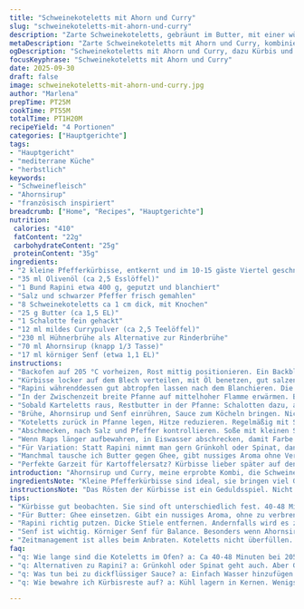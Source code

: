```yaml
---
title: "Schweinekoteletts mit Ahorn und Curry"
slug: "schweinekoteletts-mit-ahorn-und-curry"
description: "Zarte Schweinekoteletts, gebräunt im Butter, mit einer würzigen Ahorn-Curry-Sauce. Dazu geröstete kleine Kürbisse und blanchierte Rapini, die kurz mitgegart werden, damit sie knackig bleiben. Ein Gericht ohne Nüsse, Laktose, Gluten und Eier, mit ausgewogenen Aromen und einer angenehmen Süße. Variation mit Hühnerbrühe statt Rinderbrühe sorgt für milden Umami-Kick. Mit sorgfältigen Garzeiten und visueller Kontrolle gelingen saftige Koteletts, goldene Kürbisse und bissfeste Rapini, angewendet einfache Techniken und praktische Tipps zum Nachkochen."
metaDescription: "Zarte Schweinekoteletts mit Ahorn und Curry, kombiniert mit geröstetem Kürbis und knackigem Rapini. Ein harmonisches Gericht voller Geschmack und Aroma."
ogDescription: "Schweinekoteletts mit Ahorn und Curry, dazu Kürbis und Rapini. Ein echtes Geschmackserlebnis – perfekt für dein nächstes Abendessen."
focusKeyphrase: "Schweinekoteletts mit Ahorn und Curry"
date: 2025-09-30
draft: false
image: schweinekoteletts-mit-ahorn-und-curry.jpg
author: "Marlena"
prepTime: PT25M
cookTime: PT55M
totalTime: PT1H20M
recipeYield: "4 Portionen"
categories: ["Hauptgerichte"]
tags:
- "Hauptgericht"
- "mediterrane Küche"
- "herbstlich"
keywords:
- "Schweinefleisch"
- "Ahornsirup"
- "französisch inspiriert"
breadcrumb: ["Home", "Recipes", "Hauptgerichte"]
nutrition: 
 calories: "410"
 fatContent: "22g"
 carbohydrateContent: "25g"
 proteinContent: "35g"
ingredients:
- "2 kleine Pfefferkürbisse, entkernt und im 10-15 gäste Viertel geschnitten"
- "35 ml Olivenöl (ca 2,5 Esslöffel)"
- "1 Bund Rapini etwa 400 g, geputzt und blanchiert"
- "Salz und schwarzer Pfeffer frisch gemahlen"
- "8 Schweinekoteletts ca 1 cm dick, mit Knochen"
- "25 g Butter (ca 1,5 EL)"
- "1 Schalotte fein gehackt"
- "12 ml mildes Currypulver (ca 2,5 Teelöffel)"
- "230 ml Hühnerbrühe als Alternative zur Rinderbrühe"
- "70 ml Ahornsirup (knapp 1/3 Tasse)"
- "17 ml körniger Senf (etwa 1,1 EL)"
instructions:
- "Backofen auf 205 °C vorheizen, Rost mittig positionieren. Ein Backblech mit Backpapier auslegen."
- "Kürbisse locker auf dem Blech verteilen, mit Öl benetzen, gut salzen und pfeffern. In den Ofen schieben, beobachten: Nach 40-48 Minuten sollten sie weich sein, leicht gebräunt, Oberfläche sollte anfangen zu karamellisieren. Wenn sie noch fest, 5-7 Minuten nachgeben."
- "Rapini währenddessen gut abtropfen lassen nach dem Blanchieren. Die Hitze auf niedrige Stufe reduzieren. Nach ca 45 Minuten die Rapini zu den Kürbissen auf dem Blech geben, grob vermischen, dann 3-4 Minuten rösten, bis sie leichten Biss behalten und heiß sind."
- "In der Zwischenzeit breite Pfanne auf mittelhoher Flamme erwärmen. Butter darin zerlassen, nicht braun werden lassen. Koteletts halbieren zum Braten. Die erste Ladung Koteletts auflegen, salzen, pfeffern, etwa 3-4 Minuten pro Seite brunieren. Ränder kontrollieren, sollten gleichmäßig golddunkel und leicht knusprig sein. Nicht überfüllen, sonst braten sie eher statt rösten. Auf Teller legen, leicht abdecken, Wärme erhalten."
- "Sobald Karteletts raus, Restbutter in der Pfanne: Schalotten dazu, auf mittlerer Hitze glasig werden lassen, nicht braun, ca 2 Minuten. Dann Curry dazu, kurz mitrösten, ca 1 Minute, damit Aroma entfaltet wird. Herd auf höhere Stufe."
- "Brühe, Ahornsirup und Senf einrühren, Sauce zum Köcheln bringen. Nicht zu stark blubbern. Hitze so einstellen, dass Sauce langsam eindickt. 2-3 Minuten einkochen, bis sie anfängt, die Rückseite eines Löffels zu überziehen."
- "Koteletts zurück in Pfanne legen, Hitze reduzieren. Regelmäßig mit Sauce übergießen, damit sie glänzend und aromatisch werden. Noch ca 6-8 Minuten, bis Fleisch leicht durchgezogen ist, aber Innen saftig bleibt. Tipp: Nicht zu lange, sonst trocken."
- "Abschmecken, nach Salz und Pfeffer kontrollieren. Soße mit kleinen Schuss Wasser verlängern, falls zu dick oder süß geraten. Koteletts auf vorgewärmte Teller geben, dazu Kürbisse und Rapini frisch aus dem Ofen, alles leicht vermischt oder getrennt servieren."
- "Wenn Raps länger aufbewahren, in Eiswasser abschrecken, damit Farbe bleibt und Knack beim Aufwärmen erhalten bleibt."
- "Für Variation: Statt Rapini nimmt man gern Grünkohl oder Spinat, dann die Garzeiten anpassen, Spinat gar in letzter Minute nur kurz durchschwenken."
- "Manchmal tausche ich Butter gegen Ghee, gibt nussiges Aroma ohne Verbrennen. Auch im Zweifel Olivenöl etwas mehr nehmen, falls keine Butter verfügbar."
- "Perfekte Garzeit für Kartoffelersatz? Kürbisse lieber später auf den Bleck geben als Rapini, wegen unterschiedlicher Texturen und Wassergehalt."
introduction: "Ahornsirup und Curry, meine erprobte Kombi, die Schweinekoteletts vom Durchschnitt herausholt. Nur mit dem Timing habe ich lange gerungen: Kürbis oder Rapini zuerst? Rapini braucht gerade genug Hitze, damit er knackig und grün bleibt, sonst brettert er nur durch. Schweinefleisch hat wenig Fett, da muss die Sauce trotz Süße ordentlich Körner kriegen, Curry mild, nicht zu scharf, sonst übertönt es. Ich setze lieber auf Hühnerbrühe, der Rinderbrühe habe ich irgendwann entkommen, zu schwer, zu dominant. Während die Kürbisse im Ofen schmoren, duftet es süßlich und leicht fruchtig. Beim Braten höre ich das leise Knistern der Butter und rieche die Schalotten, die sich hinten einschleichen. All das macht für mich die Balance aus rustikal und raffiniert, die ich bei Schwein am liebsten mag."
ingredientsNote: "Kleine Pfefferkürbisse sind ideal, sie bringen viel Geschmack und zerfallen nicht so schnell wie große. Man kann auch Hokkaido nehmen, das funktioniert genauso, muss aber eventuell kürzer gegart werden, da er zarter ist. Der Bund Rapini ist ein wichtiger Gegenspieler zur Süße, unbedingt gut putzen und eventuelle dicke Stiele entfernen, sonst sind sie zäh oder bitter. Statt Braunes Butter kann man auch geklärte Butter oder Ghee nehmen, besonders bei hoher Hitze empfohlen. Ahornsirup unbedingt reiner, kein Aromasirup, sonst wird die Sauce künstlich. Umgang mit Senf: wer intensivere Schärfe will, kann Dijon nehmen, klassisch wirkt alter Körnersenf aber wie Bindeglied zwischen Säure und Süße. Brühe: Hühnerbrühe statt Rinderbrühe nimmt etwas Schwere aus dem Gericht, passt besser zum Kürbis. Olivenöl zum Einölen bitte hochwertig, fruchtig, nicht beim Rösten verbrennen lassen, sonst bitter. Salz dosieren lieber nach hinten heraus, Pfeffer frisch gemahlen, macht Unterschied."
instructionsNote: "Das Rösten der Kürbisse ist ein Geduldsspiel. Nicht zu früh umrühren, sonst verbröseln sie. Farbe ist wichtiger als Zeit, wenn die Oberfläche karamellisiert, sonst schmecken sie fade. Rapini am besten kurz vor Endphase zugeben, so bleibt Biss und Farbe erhalten. Beim Anbraten der Koteletts nicht zu viele auf einmal in die Pfanne. Sonst sinkt die Temperatur, Fleisch kocht eher und verliert Saft. Der Zischlaut ist Indikator, die Temperatur stimmt. Butter nicht braun werden lassen, sonst bitterer Geschmack. Die Schalotten mit Vorsicht anrösten, nur glasig, sonst dominieren sie. Curry sollte trockene Hitze bekommen, dann entfalten sich die Aromen voll. Beim Reduzieren der Sauce unbedingt regelmäßig probieren, zuviel Eindicken macht dickflüssigen Karamell, zu wenig flach und wässrig. Koteletts mit Sauce immer wieder übergießen, damit Intensität gespeichert wird. Spätestens nach 6-8 Minuten in Sauce fängt das Fleisch an, zart zu bleiben und trotzdem gut durch. Zum Schluss Abschmecken nicht vergessen, Sauce je nach Süße des Ahornsirups evtl nachsalzen. Wer es schneller will, kann Kürbis dämpfen, aber Röstaromen fehlen dann vollständig."
tips:
- "Kürbisse gut beobachten. Sie sind oft unterschiedlich fest. 40-48 Minuten sind ideal. Umrühren erst spät, sonst zerfallen sie. Manchmal einfach weiter rösten, bis die Farbe karamellisiert."
- "Für Butter: Ghee einsetzen. Gibt ein nussiges Aroma, ohne zu verbrennen. Aber, nicht zu hochhitze. Olivenöl auch mehr nehmen. Falls nichts anderes zur Hand."
- "Rapini richtig putzen. Dicke Stiele entfernen. Andernfalls wird es zäh und bitter. Und dann, kurz blanchieren. Um Farbe und Biss zu erhalten. Vor dem Servieren nachwürzen."
- "Senf ist wichtig. Körniger Senf für Balance. Besonders wenn Ahornsirup süß ist. Dijon gibt mehr Schärfe, aber nutz den runden Geschmack von Körnern. Passt gut zum Gericht."
- "Zeitmanagement ist alles beim Anbraten. Koteletts nicht überfüllen. Temperatur muss stimmen, sonst kochen sie. Der Zischlaut ist ein Zeichen. Wenn das Fleisch zischt, ist es bereit."
faq:
- "q: Wie lange sind die Koteletts im Ofen? a: Ca 40-48 Minuten bei 205 Grad. Karamellisierung ist wichtig. Wenn sie noch fest sind, etwas länger."
- "q: Alternativen zu Rapini? a: Grünkohl oder Spinat geht auch. Aber Garzeiten anpassen. Spinat nur kurz durchschwenken, damit er zart bleibt."
- "q: Was tun bei zu dickflüssiger Sauce? a: Einfach Wasser hinzufügen. Mit einem kleinen Schuss. Dann auf die Konsistenz achten. Sauce muss leicht überziehen."
- "q: Wie bewahre ich Kürbisreste auf? a: Kühl lagern in Kernen. Wenigste Druck auf den Kürbissen. Einfrieren geht auch, aber Geschmack verändert sich."

---
```


